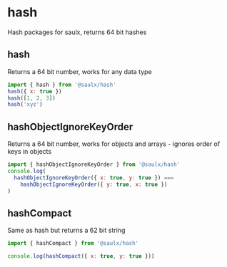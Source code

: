 # hash

Hash packages for saulx, returns 64 bit hashes

## hash

Returns a 64 bit number, works for any data type

```javascript
import { hash } from '@saulx/hash'
hash({ x: true })
hash([1, 2, 3])
hash('xyz')
```

## hashObjectIgnoreKeyOrder

Returns a 64 bit number, works for objects and arrays - ignores order of keys in objects

```javascript
import { hashObjectIgnoreKeyOrder } from '@saulx/hash'
console.log(
  hashObjectIgnoreKeyOrder({ x: true, y: true }) ===
    hashObjectIgnoreKeyOrder({ y: true, x: true })
)
```

## hashCompact

Same as hash but returns a 62 bit string

```javascript
import { hashCompact } from '@saulx/hash'

console.log(hashCompact({ x: true, y: true }))
```
